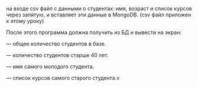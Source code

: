 на входe csv файл с данными о студентах: имя, возраст и список курсов через запятую, и вставляет эти данные в MongoDB. (csv файл приложен к этому уроку)

После этого программа должна получить из БД и вывести на экран: 

— общее количество студентов в базе.

— количество студентов старше 40 лет.

— имя самого молодого студента.

— список курсов самого старого студента.v